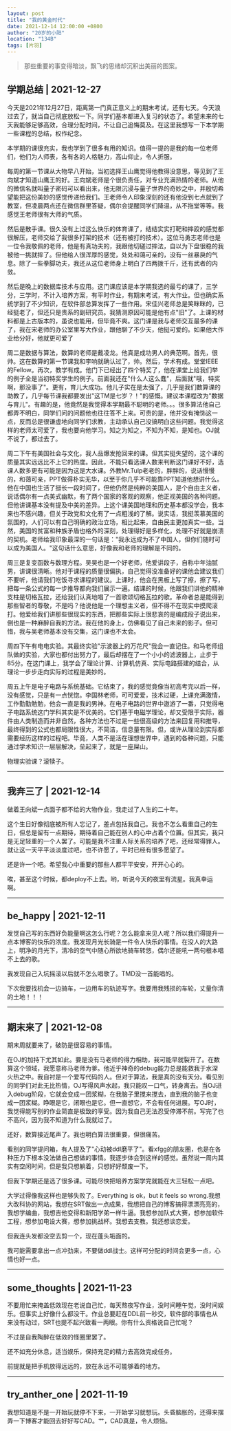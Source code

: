 ```yaml
---
layout: post
title: "我的黄金时代"
date: 2021-12-14 12:00:00 +0800
author: "20岁的小阳"
location: "134B"
tags: [片羽]
---
```


> 那些重要的事变得暗淡，飘飞的思绪却沉积出美丽的图案。

## 学期总结 | 2021-12-27

今天是2021年12月27日，距离第一门真正意义上的期末考试，还有七天。今天浪过去了，就当自己彻底放松一下。同学们基本都进入复习的状态了。希望未来的七天我能够足够高效，合理分配时间，不让自己追悔莫及。在这里我想写一下本学期一些课程的总结，权作纪念。

本学期的课很充实，我也学到了很多有用的知识。值得一提的是我的每一位老师们，他们为人师表，各有各的人格魅力，高山仰止，令人折服。

每周的第一节课从大物早八开始，当初选择王山鹰觉得他教得没意思，等见到了王向斌才知道山鹰王的好。王向斌老师是个很负责任，对专业充满热情的老师。从他的微信名就叫量子密码可以看出来，他无限沉浸与量子世界的奇妙之中，并殷切希望能把这份美妙的感觉传递给我们。王老师令人印象深刻的还有他没到七点就到了教室，但凌晨两点还在微信群里答疑，偶尔会提醒同学们降温，从不拖堂等等。我感觉王老师很有大师的气质。

然后是散手课。很久没有上过这么快乐的体育课了，结结实实打靶和摔跤的感觉都很解压，老师交给了我很多打架的技术（还有被打的技术）。这位马勇志老师也是一位令我敬佩的老师，他是有真功夫的，我跟他切磋过摔法，自以为下盘很稳的我被他一挑就摔了。但他给人很浑厚的感觉，处处和蔼可亲的，没有一丝暴戾的气息。除了一些拳脚功夫，我还从这位老师身上明白了四两拨千斤，还有武者的内敛。

然后是晚上的数据库技术与应用。这门课应该是本学期我选的最亏的课了，三学分，三学时，不计入培养方案，有平时作业，有期末考试，有大作业。但也确实系统学到了不少知识，在软件部总算发挥了一些作用。宋佳兴老师总是笑眯眯的，已经挺老了，但还只是贵系的副研究员。我猜测原因可能是他有点"旧"了。上课的材料都是上古版本的，虽说也能用，但毕竟不爽。这门课是我与老师交互最多的课了，我在宋老师的办公室里写大作业，跟他聊了不少天，他挺可爱的。如果他大作业给分好，他就更可爱了

周二是数据与算法，数算的老师是戴凌龙。他真是成功男人的典范啊。首先，很帅。这在数算的第一节课我和李响就确认过了，帅。然后，学术有成。堂堂IEEE的Fellow。再次，教学有成。他门下已经出了四个特奖了，他在课堂上给我们举的例子全是当初特奖学生的例子。前面我还在"什么人这么蠢"，后面就"哦，特奖啊，那没事了"。更有，育儿大成功。他儿子实在是太强了，几乎是我们数算课的助教了，几乎每节课我都要发出"这TM是七岁？！"的感慨。建议本课程改为"数据与育儿"。有趣的是，他竟然是我觉得本学期最不聪明的老师。。。很多算法他自己都弄不明白，同学们问的问题他也往往答不上来。可贵的是，他并没有掩饰这一点，反而总是很谦虚地向同学们求教，主动承认自己没搞明白这些问题。我觉得这样的老师太可爱了，我也要向他学习。知之为知之，不知为不知，是知也。OJ就不说了，都过去了。

周二下午有美国社会与文化，我人品爆发抢回来的课。但其实挺失望的，这个课的质量其实远远比不上它的热度。因此，不能只看选课人数来判断这门课好不好，选课人数多更有可能是因为这是大水课。外教Mr.Tulp老老的，胖胖的，说话慢慢的，和蔼可亲，PPT做得朴实无华，以至于你几乎不可能靠PPT知道他想讲什么。他在中国也生活了挺长一段时间了，但他仍然是纯粹的美国人，是个自由主义者，说话偶尔有一点美式幽默，有了两个国家的客观的观察，他正视美国的各种问题。但他讲课基本没有提及中美的差异。上这个课美国地理和历史基本都没学会，我本来也不感兴趣，但关于政党和文化有了一点粗浅的了解。说实话，我挺羡慕美国的氛围的，人们可以有自己明确的政治立场，相比起来，自由民主更加真实一些。当然，美国的贫富和种族矛盾也格外的深刻，处理得好是多样化，处理不好就是崩溃的契机。老师给我印象最深的一句话是："我永远成为不了中国人，但你们随时可以成为美国人。"这句话什么意思，好像我和老师的理解是不同的。

周三是复变函数与数理方程。吴昊也是一个好老师，他爱讲段子，自称中年油腻男，讲课很清晰。他对于课程的质量很偏执，自己觉得没准备好的课他会建议我们不要听，他请我们吃饭寻求课程的建议。上课时，他会在黑板上写了擦，擦了写，把每一条公式的每一步推导都向我们展示一遍。结课的时候，他跟我们讲他的精神支柱是切格瓦拉，还给我们认真地唱了一首歌颂切格瓦拉的歌。革命者总是能得到那些智者的尊敬，不是吗？他说他是一个理想主义者，但不得不在现实中摸爬滚打。他爱给我们讲那些很现实的东西，把那些实际上很悲哀的是编成段子说出来，倒也是一种麻醉自我的方法。我在他的身上，仿佛看见了自己未来的影子。但可惜，我与吴老师基本没有交集，这门课也不太会。

周四下午有电电实验。其最终实验"示波器上的万花尺"我会一直记住。和马老师组队做的实验，大家也都付出努力了，最后却摆在了一个小小的滤波器上，止步于85分。在这门课上，我学会了理论计算、计算机仿真、实际电路搭建的结合，从理论一步步走向实际的过程是美妙的。

周五上午是电子电路与系统基础。它结束了，我的感觉竟像当初高考完以后一样，没有感觉，只是有一点恍惚。李国林老师，可可爱爱，技术过硬，上课充满激情，工作勤勤勉勉，他会一直是我的男神。在电子电路的世界中遨游了一番，只觉得电子电路系统这门学科其实是不优美的。它们基于电磁学理论，却又受限于实际，器件由人类制造而并非自然，各种方法也不过是一些很高级的方法来回复用和推导，最终得到的公式也都局限性很大，不简洁，信息量有限。但，或许从理论到实际都需要经历这样的过程吧。毕竟，人类不是活在理想世界中，遇到的各种问题，只能通过学术知识一层层解决，垒起来了，就是一座屎山。

物理实验课？滚犊子。

---

## 我奔三了 | 2021-12-14

做着王向斌一点面子都不给的大物作业，我走过了人生的二十年。

这个生日好像彻底被所有人忘记了，差点包括我自己。我也不怎么看重自己的生日，但总是留有一点期待，期待着自己能在别人的心中占着个位置。但其实，我只是无足轻重的一个人罢了。可能是我不注重人际关系的培养了吧，还经常得罪人。就让这一天平平淡淡度过吧，也不许愿了，平时已经有很多愿望了。

还是许一个吧。希望我心中重要的那些人都平平安安，开开心心的。

唉，甚至这个时候，都deploy不上去。哟，听说今天的夜里有流星。我真幸运啊。

---

## be_happy | 2021-12-11
发觉自己写的东西好负能量啊这怎么行呢？怎么能拿来见人呢？所以我们得提升一点本博客的快乐的浓度。我发现月光长骑是一件令人快乐的事情。在没人的大路上，明净的月光下，清冷的空气中随心所欲地骑车转悠，偶尔还能吼一两句根本唱不上去的歌。

我发现自己入坑摇滚以后就不怎么唱歌了。TMD没一首能唱的。

下次我要找机会一边骑车，一边用车的轨迹写字。我要用我残损的车轮，丈量你清的土地！！！

---

## 期末来了 | 2021-12-08

期末周就要来了，破防是很容易的事情。

在OJ的加持下尤其如此。要是没有马老师的得力相助，我可能早就裂开了。在数算这个领域，我愿意称马老师为爹。他近乎神奇的debug能力总是能救我于水深火热之中。我自衬是一个爱写代码的人。但对于算法，我是真的没有天分。看见别的同学们对此无比热情，OJ写得风声水起，我只能叹一口气，转身离去。当OJ进入debug阶段，它就会变成一团浆糊，在我脑子里搅来搅去，直到我的脑子也变成一团浆糊。睁眼是它，闭眼也是它。但一直想它，不会有任何进展。写OJ时，我觉得能写别的作业简直是极致的享受。因为我自己无法忍受停滞不前。写完了也不高兴，因为我不知道为什么我就过了。

还好，数算接近尾声了。我也明白算法很重要，但很痛苦。

看别的同学提问箱，有人提及了"心动被ddl磨平了"。看xfgg的朋友圈，也是在各种压力下根本没法做自己想做的事情。我逐步体会到这样的感觉。虽然说一周内其实有空闲时间，但是我只想躺着，只想好好颓废一下。

但我下学期还是选了很多课。可能尽快把培养方案学完就能在大三轻松一点吧。

大学过得像我这样也是够失败了。Everything is ok，but it feels so wrong.我想大改科协的网站，我想在SRT做出一点成果，我想把自己的博客搞得漂漂亮亮的，我想学编曲，我想吉他变得和新阳学弟一样牛逼。我想参加队式大赛，想参加软件工程，想参加电设大赛，想参加挑战杯。我想去支教。我还想谈恋爱。

但我连头发都没空去剪一个，现在蓬头垢面的。

我可能需要拿出一点冲劲来，不要做ddl战士。这样可分配的时间会更多一点，心情也好一点。

---

## some_thoughts | 2021-11-23

不要用忙来掩盖低效现在老说自己忙，每天熬夜写作业，没时间睡午觉，没时间娱乐。但事实上好像什么都没干。作业总要赶在DDL前一秒交，软件部的事情也从来没有动过，SRT也提不起兴致看一两眼。你有什么资格说自己忙呢？

不过是自我陶醉在低效的怪圈里罢了。

还不如充分休息，适当娱乐，保持充足的精力去高效完成任务。

前提就是把手机放得远远的，放在永远不可能够着的地方。

---

## try_anther_one | 2021-11-19

我想知道是不是一开始玩就停不下来，一开始学习就想玩。头昏脑胀的，还得来摆弄一下博客才能回去好好写CAD。艹，CAD真是，令人烦恼。